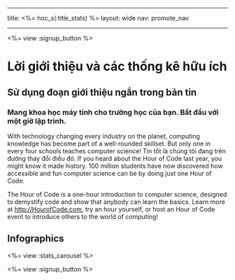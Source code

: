 * * *

title: <%= hoc_s(:title_stats) %> layout: wide nav: promote_nav

* * *

<a id="blurb"></a>

<%= view :signup_button %>

# Lời giới thiệu và các thống kê hữu ích

## Sử dụng đoạn giới thiệu ngắn trong bản tin

### Mang khoa học máy tính cho trường học của bạn. Bắt đầu với một giờ lập trình.

With technology changing every industry on the planet, computing knowledge has become part of a well-rounded skillset. But only one in every four schools teaches computer science! Tin tốt là chúng tôi đang trên đường thay đổi điều đó. If you heard about the Hour of Code last year, you might know it made history. 100 million students have now discovered how accessible and fun computer science can be by doing just one Hour of Code.

The Hour of Code is a one-hour introduction to computer science, designed to demystify code and show that anybody can learn the basics. Learn more at <http://HourofCode.com>, try an hour yourself, or host an Hour of Code event to introduce others to the world of computing!

<a id="infographics"></a>

## Infographics

<%= view :stats_carousel %>

<%= view :signup_button %>